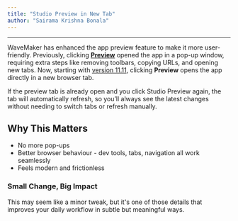 ```yaml
---
title: "Studio Preview in New Tab"
author: "Sairama Krishna Bonala"
---
```

---

​WaveMaker has enhanced the app preview feature to make it more user-friendly. Previously, clicking [**Preview**](/learn/app-development/dev-integration/developer-tools/#preview) opened the app in a pop-up window, requiring extra steps like removing toolbars, copying URLs, and opening new tabs. Now, starting with [version 11.11](/learn/wavemaker-release-notes/v11-11-0/), clicking **Preview** opens the app directly in a new browser tab. 


<!-- truncate -->

If the preview tab is already open and you click Studio Preview again, the tab will automatically refresh, so you’ll always see the latest changes without needing to switch tabs or refresh manually.

## Why This Matters

- No more pop-ups
- Better browser behaviour - dev tools, tabs, navigation all work seamlessly
- Feels modern and frictionless

### Small Change, Big Impact

This may seem like a minor tweak, but it's one of those details that improves your daily workflow in subtle but meaningful ways.

